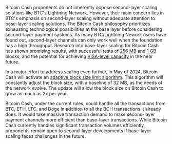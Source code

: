 Bitcoin Cash proponents do not inherently oppose second-layer scaling solutions like BTC's Lightning Network. However, their main concern lies in BTC's emphasis on second-layer scaling without adequate attention to base-layer scaling solutions. The Bitcoin Cash philosophy prioritizes exhausting technological possibilities at the base layer before considering second-layer payment systems. As many BTC/Lightning Nework users have found out, second-layer channels can only work well when the foundation has a high throughput. Research into base-layer scaling for Bitcoin Cash has shown promising results, with successful tests of [256 MB](https://read.cash/@mtrycz/how-my-rpi4-handles-mining-256mb-blocks-3ca73237) and [1 GB](https://read.cash/@mtrycz/how-my-rpi4-handles-mining-1gb-blocks-e5d09d83) blocks, and the potential for achieving [VISA-level capacity](https://read.cash/@TomZ/could-bitcoin-cash-replace-visa-0021e11e) in the near future. 

In a major effort to address scaling even further, in May of 2024, Bitcoin Cash will activate an [adaptive block size limit algorithm](https://gitlab.com/0353F40E/ebaa). This algorithm will constantly adjust the block size, with a baseline of 32 MB, as the needs of the network evolve. The update will allow the block size on Bitcoin Cash to grow as much as 2x per year. 

Bitcoin Cash, under the current rules, could handle all the transactions from BTC, ETH, LTC, and Doge in addition to all the BCH transactions it already does. It would take massive transaction demand to make second-layer payment channels more efficient than base-layer transactions. While Bitcoin Cash currently handles significant transaction volumes efficiently, proponents remain open to second-layer developments if base-layer scaling faces challenges in the future.